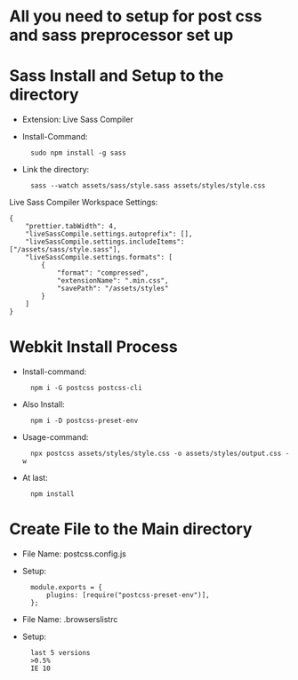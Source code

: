 # All you need to setup for post css and sass preprocessor set up

# Sass Install and Setup to the directory

-   Extension: Live Sass Compiler

-   Install-Command:

          sudo npm install -g sass

-   Link the directory:

          sass --watch assets/sass/style.sass assets/styles/style.css

Live Sass Compiler Workspace Settings:

    {
        "prettier.tabWidth": 4,
        "liveSassCompile.settings.autoprefix": [],
        "liveSassCompile.settings.includeItems": ["/assets/sass/style.sass"],
        "liveSassCompile.settings.formats": [
            { 
                "format": "compressed", 
                "extensionName": ".min.css",
                "savePath": "/assets/styles" 
            }
        ]
    }

# Webkit Install Process

-   Install-command:

          npm i -G postcss postcss-cli

-   Also Install:

          npm i -D postcss-preset-env

- Usage-command: 
    
        npx postcss assets/styles/style.css -o assets/styles/output.css -w

- At last: 

        npm install

<h1>Create File to the Main directory</h1>

- File Name: postcss.config.js

-   Setup:

          module.exports = {
              plugins: [require("postcss-preset-env")],
          };

- File Name: .browserslistrc

- Setup:

        last 5 versions
        >0.5%
        IE 10
